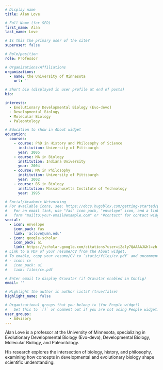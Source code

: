 ```yaml
---
# Display name
title: Alan Love

# Full Name (for SEO)
first_name: Alan
last_name: Love

# Is this the primary user of the site?
superuser: false

# Role/position
role: Professor

# Organizations/Affiliations
organizations:
  - name: the University of Minnesota
    url: ''

# Short bio (displayed in user profile at end of posts)
bio: 

interests:
  - Evolutionary Developmental Biology (Evo-devo)
  - Developmental Biology
  - Molecular Biology
  - Paleontology

# Education to show in About widget
education:
  courses:
    - course: PhD in History and Philosophy of Science
      institution: University of Pittsburgh
      year: 2005
    - course: MA in Biology
      institution: Indiana University
      year: 2004
    - course: MA in Philosophy
      institution: University of Pittsburgh
      year: 2002
    - course: BS in Biology
      institution: Massachusetts Institute of Technology
      year: 1995

# Social/Academic Networking
# For available icons, see: https://docs.hugoblox.com/getting-started/page-builder/#icons
#   For an email link, use "fas" icon pack, "envelope" icon, and a link in the
#   form "mailto:your-email@example.com" or "#contact" for contact widget.
social:
  - icon: envelope
    icon_pack: fas
    link: 'aclove@umn.edu'
  - icon: google-scholar
    icon_pack: ai
    link: https://scholar.google.com/citations?user=iZaly7QAAAAJ&hl=zh-CN&oi=sra
# Link to a PDF of your resume/CV from the About widget.
# To enable, copy your resume/CV to `static/files/cv.pdf` and uncomment the lines below.
# - icon: cv
#   icon_pack: ai
#   link: files/cv.pdf

# Enter email to display Gravatar (if Gravatar enabled in Config)
email: ''

# Highlight the author in author lists? (true/false)
highlight_name: false

# Organizational groups that you belong to (for People widget)
#   Set this to `[]` or comment out if you are not using People widget.
user_groups:
  - Advisory
---
```


Alan Love is a professor at the University of Minnesota, specializing in Evolutionary Developmental Biology (Evo-devo), Developmental Biology, Molecular Biology, and Paleontology.

His research explores the intersection of biology, history, and philosophy, examining how concepts in developmental and evolutionary biology shape scientific understanding.